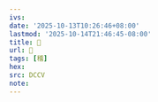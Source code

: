 ```yaml
---
ivs:
date: '2025-10-13T10:26:46+08:00'
lastmod: '2025-10-14T21:46:45-08:00'
title: 􁀘
url: 􁀘
tags: [稽]
hex: 
src: DCCV
note:
---
```

